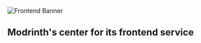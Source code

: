 ![Frontend Banner](https://user-images.githubusercontent.com/12068027/100479501-ac1c2a80-30ab-11eb-94f9-58dbcab254f3.png)

## Modrinth's center for its frontend service
